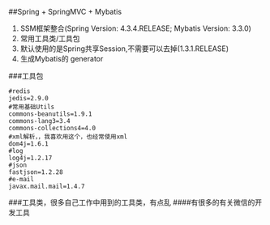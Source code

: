 ##Spring + SpringMVC + Mybatis
1. SSM框架整合(Spring Version: 4.3.4.RELEASE; Mybatis Version: 3.3.0)
2. 常用工具类/工具包
3. 默认使用的是Spring共享Session,不需要可以去掉(1.3.1.RELEASE)
4. 生成Mybatis的 generator

###工具包
````properties
#redis
jedis=2.9.0
#常用基础Utils
commons-beanutils=1.9.1
commons-lang3=3.4
commons-collections4=4.0
#xml解析，，我喜欢用这个，也经常使用xml
dom4j=1.6.1
#log
log4j=1.2.17
#json
fastjson=1.2.28
#e-mail
javax.mail.mail=1.4.7
````

###工具类，很多自己工作中用到的工具类，有点乱
####有很多的有关微信的开发工具
